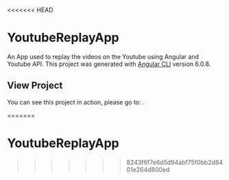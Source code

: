<<<<<<< HEAD
# YoutubeReplayApp
An App used to replay the videos on the Youtube using Angular and Youtube API.
This project was generated with [Angular CLI](https://github.com/angular/angular-cli) version 6.0.8.

## View Project

You can see this project in action, please go to: .


=======
# YoutubeReplayApp
>>>>>>> 8243f6f7e6d5d94abf75f0bb2d8401e264d800ed
